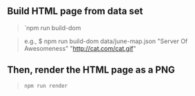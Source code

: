 

## Build HTML page from data set

> `npm run build-dom <dataPath> <serverName> <serverImage>

> e.g., $ npm run build-dom data/june-map.json "Server Of Awesomeness" "http://cat.com/cat.gif"


## Then, render the HTML page as a PNG

> `npm run render`